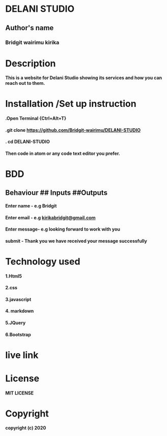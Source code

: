 # DELANI STUDIO
## Author's name
### Bridgit wairimu kirika
# Description
#### This is a website for Delani Studio showing its services and how you can reach out to them.
# Installation /Set up instruction
#### .Open Terminal {Ctrl+Alt+T}
#### .git clone https://github.com/Bridgit-wairimu/DELANI-STUDIO
#### . cd DELANI-STUDIO

#### Then code in atom or any code text editor you prefer.

# BDD
## Behaviour      ## Inputs                                  ##Outputs
#### Enter name -    e.g Bridgit
#### Enter email -   e.g kirikabridgit@gmail.com
#### Enter message-  e.g looking forward to work with you
#### submit  -                                              Thank you we have received your message successfully     

# Technology used
#### 1.Html5
#### 2.css
#### 3.javascript
#### 4. markdown
#### 5.JQuery
#### 6.Bootstrap

# live link
#### 
# License
#### MIT LICENSE

# Copyright
#### copyright (c) 2020
